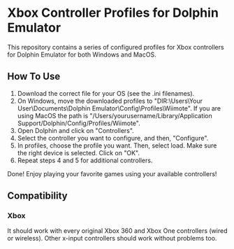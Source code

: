 # Xbox Controller Profiles for Dolphin Emulator

This repository contains a series of configured profiles for Xbox controllers for Dolphin Emulator for both Windows
and MacOS.

## How To Use

1. Download the correct file for your OS (see the .ini filenames).
2. On Windows, move the downloaded profiles to "DIR:\Users\Your User\Documents\Dolphin Emulator\Config\Profiles\Wiimote". 
   If you are using MacOS the path is "/Users/yourusername/Library/Application Support/Dolphin/Config/Profiles/Wiimote".
3. Open Dolphin and click on "Controllers".
4. Select the controller you want to configure, and then, "Configure".
5. In profiles, choose the profile you want. 
Then, select load. Make sure the right device is selected. Click on "OK".
6. Repeat steps 4 and 5 for additional controllers.

Done! Enjoy playing your favorite games using your available controllers!

## Compatibility

### Xbox
It should work with every original Xbox 360 and Xbox One controllers (wired or wireless). 
Other x-input controllers should work without problems too.
